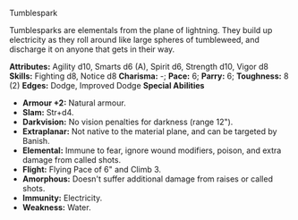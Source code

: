 Tumblespark

Tumblesparks are elementals from the plane of lightning. They build
up electricity as they roll around like large spheres of tumbleweed, and
discharge it on anyone that gets in their way.

**Attributes:** Agility d10, Smarts d6 (A), Spirit d6, Strength d10,
Vigor d8
**Skills:** Fighting d8, Notice d8
**Charisma:** -; **Pace:** 6; **Parry:** 6; **Toughness:** 8 (2)
**Edges:** Dodge, Improved Dodge
**Special Abilities**
- **Armour +2:** Natural armour.
- **Slam:** Str+d4.
- **Darkvision:** No vision penalties for darkness (range 12").
- **Extraplanar:** Not native to the material plane, and can be targeted
by Banish.
- **Elemental:** Immune to fear, ignore wound modifiers, poison, and
extra damage from called shots.
- **Flight:** Flying Pace of 6" and Climb 3.
- **Amorphous:** Doesn't suffer additional damage from raises or called
shots.
- **Immunity:** Electricity.
- **Weakness:** Water.

